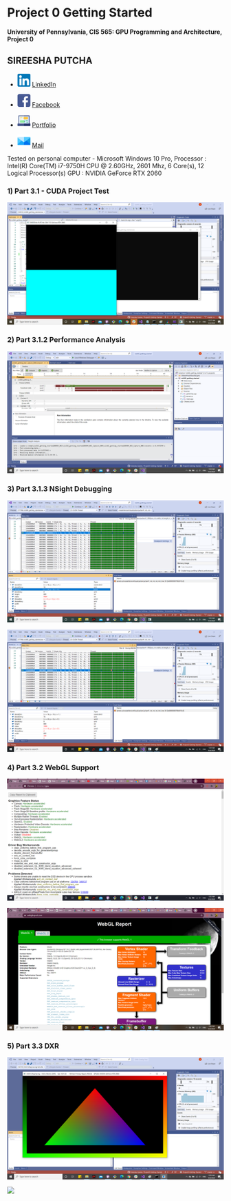 Project 0 Getting Started
====================

**University of Pennsylvania, CIS 565: GPU Programming and Architecture, Project 0**

## SIREESHA PUTCHA 
	
* <img src= "images/Logos/linkedin.png" alt = "LinkedIn" height = "30" width = "30">   [LinkedIn](https://www.linkedin.com/in/sireesha-putcha/)

* <img src= "images/Logos/facebook.png" alt = "Fb" height = "30" width = "30">  [Facebook](https://www.facebook.com/sireesha.putcha98/)

* <img src= "images/Logos/chat.png" alt = "Portfolio" height = "30" width = "30">   [Portfolio](https://sites.google.com/view/sireeshaputcha/home)

* <img src= "images/Logos/mail.png" alt = "Mail" height = "30" width = "30">   [Mail](mailto:sireesha@seas.upenn.edu?subject=[GitHub])


Tested on personal computer - Microsoft Windows 10 Pro, 
Processor : Intel(R) Core(TM) i7-9750H CPU @ 2.60GHz, 2601 Mhz, 6 Core(s), 12 Logical Processor(s) 
GPU : NVIDIA GeForce RTX 2060


### 1) Part 3.1 - CUDA Project Test 

![](images/initial.png)

### 2) Part 3.1.2 Performance Analysis 

![](images/performance_analysis.png)

### 3) Part 3.1.3 NSight Debugging 

![](images/NSightDebugInfo.png)

![](images/NSightDebugInfo2.png)


### 4) Part 3.2 WebGL Support 

![](images/webgl_support.png)

![](images/webgl_support1.png)

### 5) Part 3.3 DXR 
 
![](images/dxr_support.png)

![](images/changed_tri_color.png)